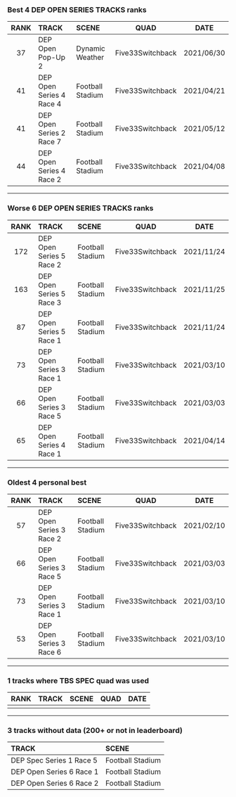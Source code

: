 ### Best 4 DEP OPEN SERIES TRACKS ranks
|RANK|TRACK|SCENE|QUAD|DATE|
|:---:|:---|:---|:---:|:---:|
|37|DEP Open Pop-Up 2|Dynamic Weather|Five33Switchback|2021/06/30|
|41|DEP Open Series 4 Race 4|Football Stadium|Five33Switchback|2021/04/21|
|41|DEP Open Series 2 Race 7|Football Stadium|Five33Switchback|2021/05/12|
|44|DEP Open Series 4 Race 2|Football Stadium|Five33Switchback|2021/04/08|
---
### Worse 6 DEP OPEN SERIES TRACKS ranks
|RANK|TRACK|SCENE|QUAD|DATE|
|:---:|:---|:---|:---:|:---:|
|172|DEP Open Series 5 Race 2|Football Stadium|Five33Switchback|2021/11/24|
|163|DEP Open Series 5 Race 3|Football Stadium|Five33Switchback|2021/11/25|
|87|DEP Open Series 5 Race 1|Football Stadium|Five33Switchback|2021/11/24|
|73|DEP Open Series 3 Race 1|Football Stadium|Five33Switchback|2021/03/10|
|66|DEP Open Series 3 Race 5|Football Stadium|Five33Switchback|2021/03/03|
|65|DEP Open Series 4 Race 1|Football Stadium|Five33Switchback|2021/04/14|
---
### Oldest 4 personal best
|RANK|TRACK|SCENE|QUAD|DATE|
|:---:|:---|:---|:---:|:---:|
|57|DEP Open Series 3 Race 2|Football Stadium|Five33Switchback|2021/02/10|
|66|DEP Open Series 3 Race 5|Football Stadium|Five33Switchback|2021/03/03|
|73|DEP Open Series 3 Race 1|Football Stadium|Five33Switchback|2021/03/10|
|53|DEP Open Series 3 Race 6|Football Stadium|Five33Switchback|2021/03/10|
---
### 1 tracks where TBS SPEC quad was used
|RANK|TRACK|SCENE|QUAD|DATE|
|:---:|:---|:---|:---:|:---:|
||||||
---
### 3 tracks without data (200+ or not in leaderboard)
|TRACK|SCENE|
|:---|:---|
|DEP Spec Series 1 Race 5|Football Stadium|
|DEP Open Series 6 Race 1|Football Stadium|
|DEP Open Series 6 Race 2|Football Stadium|
